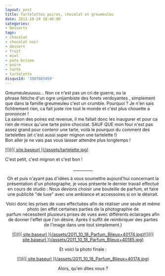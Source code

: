 ```yaml
---
layout: post
title: Tartelettes poires, chocolat et greumeuleu
date: 2011-10-24 18:46:00
categories: 
- Desserts
tags: 
- chocolat
- chocolat noir
- dessert
- fruit
- miel
- pate brisee
- poire
- tarte
- tartelette
disqusId: '3587683459'
---
```


Greumeuleuuuuu... Non ce n'est pas un cri de guerre, ou la phrase fétiche d'un ogre unijambiste des forets verdoyantes , simplement que dans la famille greumeuleu c'est un crumble. Pourquoi ? Je n'en sais fichtrement rien, ca fait juste rire tout le monde et c'est plus chouette a prononcer !  
La saison des poires est revenue, il me fallait donc les inaugurer et pour ca rien de mieux qu'une tarte poire chocolat. SAUF QUE mon four n'est pas assez grand pour contenir une tarte, voilà le pourquoi du comment des tartelettes (et c'est aussi super mignon une tartelette !)  
Bon aller je ne vais pas vous laisser attendre plus longtemps !

[![]({{ site.baseurl }}/assets/tartelette.jpg)](http://4.bp.blogspot.com/-GNLzJZcHNVs/TqmQHbRDhiI/AAAAAAAAA_s/cs92DztS9qY/s1600/tartelette.jpg)

C'est petit, c'est mignon et c'est bon !





<div style="text-align: center;">__________

Oh et puis n'ayant pas d'idées à vous soumettre aujourd'hui concernant la présentation d'un photographe, je vous présente le dernier travail effectué en cours de studio : Nous devions choisir une bouteille de parfum, et faire une publicité "de luxe" avec une ambiance et accessoires si on le désirait.

Voici donc les prises de vues effectuées afin de réaliser une seule et même photo (en effet certaines parties de la photographie de parfum nécessitent plusieurs prises de vues avec différents éclairages afin de donner l'effet que l'on désire. Après il suffit de reimbriquer des parties de l'image dans une tout simplement.)

[![]({{ site.baseurl }}/assets/2011_10_18_Parfum_Blieux+40174.jpg)](http://4.bp.blogspot.com/-an8LtjdKFpo/TqfjcYszu-I/AAAAAAAAA9s/74XMMuzEw_I/s1600/2011_10_18_Parfum_Blieux+40174.jpg)[![]({{ site.baseurl }}/assets/2011_10_18_Parfum_Blieux+40185.jpg)](http://1.bp.blogspot.com/-qHBYCCJNXc4/Tqfjd16xPUI/AAAAAAAAA90/T86HUKRoG8g/s1600/2011_10_18_Parfum_Blieux+40185.jpg)

Et voici la photo finale :

[![]({{ site.baseurl }}/assets/2011_10_18_Parfum_Blieux+40174.jpg)](http://3.bp.blogspot.com/-i3v-Tjjyjss/TqfjtE1nP-I/AAAAAAAAA98/ggMeuLCWA-s/s1600/2011_10_18_Parfum_Blieux+40174.jpg)

Alors, qu'en dites vous ?



</div>